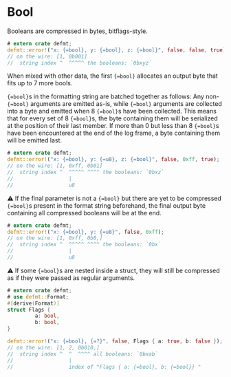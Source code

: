 # Bool


Booleans are compressed in bytes, bitflags-style.

``` rust
# extern crate defmt;
defmt::error!("x: {=bool}, y: {=bool}, z: {=bool}", false, false, true);
// on the wire: [1, 0b001]
//  string index ^  ^^^^^ the booleans: `0bxyz`
```

When mixed with other data, the first `{=bool}` allocates an output byte that
fits up to 7 more bools.

`{=bool}`s in the formatting string are batched together as follows: Any non-`{=bool}` arguments are emitted as-is, while `{=bool}` arguments are collected into a byte and emitted when 8 `{=bool}`s have been collected. This means that for every set of 8 `{=bool}`s, the byte containing them will be serialized at the position of their last member.
If more than 0 but less than 8 `{=bool}`s have been encountered at the end of the log frame, a byte containing them will be emitted last.

``` rust
# extern crate defmt;
defmt::error!("x: {=bool}, y: {=u8}, z: {=bool}", false, 0xff, true);
// on the wire: [1, 0xff, 0b01]
//  string index ^  ^^^^^ ^^^^ the booleans: `0bxz`
//                  |
//                  u8
```

⚠️ If the final parameter is not a `{=bool}` but there are yet to be compressed `{=bool}`s present in the format string beforehand, the final output byte containing all compressed booleans will be at the end.

``` rust
# extern crate defmt;
defmt::error!("x: {=bool}, y: {=u8}", false, 0xff);
// on the wire: [1, 0xff, 0b0,]
//  string index ^  ^^^^^ ^^^^ the booleans: `0bx`
//                  |
//                  u8
```

⚠️ If some `{=bool}`s are nested inside a struct, they will still be compressed as if they were passed as regular arguments.

``` rust
# extern crate defmt;
# use defmt::Format;
#[derive(Format)]
struct Flags {
         a: bool,
         b: bool,
}

defmt::error!("x: {=bool}, {=?}", false, Flags { a: true, b: false });
// on the wire: [1, 2, 0b010,]
//  string index ^  ^  ^^^^ all booleans: `0bxab`
//                  |
//                  index of "Flags { a: {=bool}, b: {=bool}} "
```
